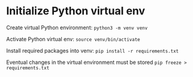 # Initialize Python virtual env

Create virtual Python environment:
`python3 -m venv venv`

Activate Python virtual env:
`source venv/bin/activate`

Install required packages into venv: 
`pip install -r requirements.txt`

Eventual changes in the virtual environment must be stored
`pip freeze > requirements.txt`

